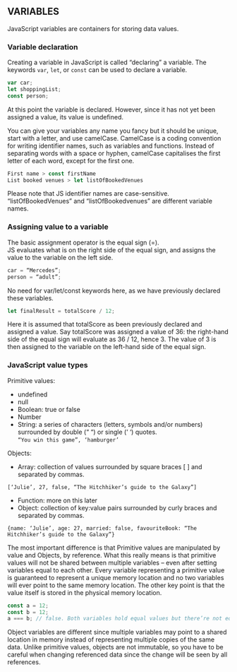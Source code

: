 ## **VARIABLES**

JavaScript variables are containers for storing data values. 

### **Variable declaration**

Creating a variable in JavaScript is called “declaring” a variable. 
The keywords `var`, `let`, or `const` can be used to declare a variable.

```javascript
var car;
let shoppingList;
const person;
```  
At this point the variable is declared. However, since it has not yet been assigned a value, its value is undefined.

You can give your variables any name you fancy but it should be unique, start with a letter, and use camelCase. CamelCase is a coding convention for writing identifier names, such as variables and functions. Instead of separating words with a space or hyphen, camelCase capitalises the first letter of each word, except for the first one.

```javascript
First name > const firstName
List booked venues > let listOfBookedVenues
```

Please note that JS identifier names are case-sensitive.  
“listOfBookedVenues” and “listOfBookedvenues” are different variable names.

### **Assigning value to a variable**

The basic assignment operator is the equal sign (=).  
JS evaluates what is on the right side of the equal sign, and assigns the value to the variable on the left side.

```javascript
car = “Mercedes”;
person = “adult”;
```  
No need for var/let/const keywords here, as we have previously declared these variables.
```javascript
let finalResult = totalScore / 12;
```  
Here it is assumed that totalScore as been previously declared and assigned a value. Say totalScore was assigned a value of 36: the right-hand side of the equal sign will evaluate as 36 / 12, hence 3. The value of 3 is then assigned to the variable on the left-hand side of the equal sign. 

### **JavaScript value types**

Primitive values:
-	undefined
-	null
-	Boolean: true or false
-	Number
-	String: a series of characters (letters, symbols and/or numbers) surrounded by double (“ “) or single (‘ ‘) quotes.  
```“You win this game”, ‘hamburger’```

Objects:
-	Array: collection of values surrounded by square braces [ ] and separated by commas.  
```
[‘Julie’, 27, false, “The Hitchhiker’s guide to the Galaxy”]
```
-	Function: more on this later
-	Object: collection of key:value pairs surrounded by curly braces and separated by commas.  
```
{name: ‘Julie’, age: 27, married: false, favouriteBook: “The Hitchhiker’s guide to the Galaxy”}
```

The most important difference is that 
Primitive values are manipulated by value and 
Objects, by reference. 
What this really means is that primitive values will not be shared between multiple variables – even after setting variables equal to each other. Every variable representing a primitive value is guaranteed to represent a unique memory location and no two variables will ever point to the same memory location. The other key point is that the value itself is stored in the physical memory location.

```javascript
const a = 12;
const b = 12;
a === b; // false. Both variables hold equal values but there’re not equal because they are different pieces of memory. 
```  

Object variables are different since multiple variables may point to a shared location in memory instead of representing multiple copies of the same data. Unlike primitive values, objects are not immutable, so you have to be careful when changing referenced data since the change will be seen by all references.
 
